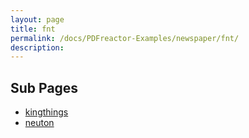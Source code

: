 ```yaml
---
layout: page
title: fnt
permalink: /docs/PDFreactor-Examples/newspaper/fnt/
description: 
---
```


## Sub Pages
* [kingthings](/compare.html2pdf.tools/docs/PDFreactor-Examples/newspaper/fnt/kingthings/)
* [neuton](/compare.html2pdf.tools/docs/PDFreactor-Examples/newspaper/fnt/neuton/)



